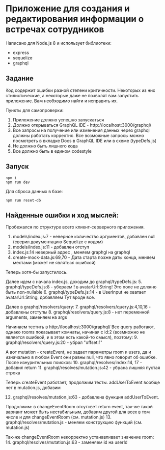 # Приложение для создания и редактирования информации о встречах сотрудников

Написано для Node.js 8 и использует библиотеки:
* express
* sequelize
* graphql

## Задание
Код содержит ошибки разной степени критичности. Некоторых из них стилистические, а некоторые даже не позволят вам запустить приложение. Вам необходимо найти и исправить их.

Пункты для самопроверки:
1. Приложение должно успешно запускаться
2. Должно открываться GraphQL IDE - http://localhost:3000/graphql/
3. Все запросы на получение или изменения данных через graphql должны работать корректно. Все возможные запросы можно посмотреть в вкладке Docs в GraphQL IDE или в схеме (typeDefs.js)
4. Не должно быть лишнего кода
5. Все должно быть в едином codestyle

## Запуск
```
npm i
npm run dev
```

Для сброса данных в базе:
```
npm run reset-db
```


## Найденные ошибки и ход мыслей:

Пробежался по структуре всего клиент-серверного приложения.

1. models/index.js:7 - неверное количество аргументов, добавлен null (сверил документацию Sequelize c кодом)
2. models/index.js:11 - добавлен отступ
3. index.js:14  неверный адрес , меняем graphgl на graphql
4. create-mock-data.js:69,70 - Дата старта позже даты конца, меняем местами (может не являться ошибкой)

Теперь хотя-бы запустилось.

Далее идем с начала index.js, доходим до graphql/typeDefs.js:
5. graphql/typeDefs.js:8 - убераем ! в avatarUrl:String! Это поле не должно быть non-nullable
6. graphql/typeDefs.js:14 - в UserInput не хватает avatarUrl:String, добавляем
Тут вроде все.

Далее в graphql/resolvers/query:
7. graphql/resolvers/query.js:4,10,16 - добавлены отступы
8. graphql/resolvers/query.js:8 - нет переменной arguments, заменяем на args

Начинаем тестить в http://localhost:3000/graphql/
Все query работают, однако rooms показывает комнаты, начиная с id:2 (возмножно не является ошибкой, и в этом есть какой-то смысл), поэтому:
9. graphql/resolvers/query.js:20 - убрал "offset:1"

А вот  mutation - createEvent, не задает параметры room и users, да и изначально в любом Event они равны null, что явно говорит об ошибке. После изнурительных поисков:
10.  graphql/resolves/index:14, 17 - добавил return
11.  graphql/resolves/mutation.js:42 - убрана лишняя пустая строка

Теперь createEvent работает, продолжим тесты. 
addUserToEvent вообще нет в mutation.js, добавим

12. graphql/resolves/mutation.js:63 - добавлена функция addUserToEvent.

Продолжим:
в changeEventRoom отсутсвет return event, так-же такой вариант может быть нестабильным, добавим другой для всех в том числе и для changeEventRoom (см. mutation.js)
13. graphql/resolves/mutation.js - меняем конструкцию функций (см. mutation.js)

Так-же changeEventRoom некорректно устанавливает значение room:
14.  graphql/resolves/mutation.js:63 - заменяем id на userId